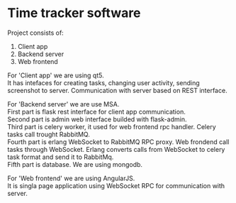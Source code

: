 Time tracker software
=====================

Project consists of:

1. Client app
2. Backend server
3. Web frontend


For 'Client app' we are using qt5.  
It has intefaces for creating tasks, changing user activity, sending screenshot to server.
Communication with server based on REST interface.

For 'Backend server' we are use MSA.  
First part is flask rest interface for client app communication.  
Second part is admin web interface builded with flask-admin.  
Third part is celery worker, it used for web frontend rpc handler. Celery tasks call trought RabbitMQ.  
Fourth part is erlang WebSocket to RabbitMQ RPC proxy. Web frondend call tasks through WebSocket. Erlang converts calls from WebSocket to celery task format and send it to RabbitMq.  
Fifth part is database. We are using mongodb.  

For 'Web frontend' we are using AngularJS.  
It is singla page application using WebSocket RPC for communication with server.
